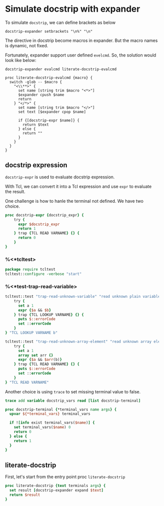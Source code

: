 Simulate docstrip with expander
===============================

To simulate `docstrip`, we can define brackets as below

```
docstrip-expander setbrackets "\n%" "\n"
```

The directive in docstrip become macros in expander. But the macro names is dynamic, not fixed.

Fortunately, expander support user defined `evelcmd`. So, the solution would look like below:

```
docstrip-expander evalcmd literate-docstrip-evalcmd

proc literate-docstrip-evalcmd {macro} {
  switch -glob -- $macro {
    "<\\**>" {
      set name [string trim $macro "<*>"]
      $expander cpush $name
      return
    } "</*>" {
      set name [string trim $macro "</>"]
      set text [$expander cpop $name]

      if {[docstrip-expr $name]} {
        return $text
      } else {
        return ""
      }
    }
  } 
}
```

## docstrip expression

`docstrip-expr` is used to evaluate docstrip expression. 

With Tcl, we can convert it into a Tcl expression and use `expr` to evaluate the result.

One challenge is how to hanle the terminal not defined. We have two choice.

```tcl
proc docstrip-expr {docstrip_expr} {
    try {
      expr $docstrip_expr
      return 1
    } trap {TCL READ VARNAME} {} {
      return 0
    }
}
```


### %<*tcltest>

```tcl
package require tcltest
tcltest::configure -verbose "start"
```

### %<*test-trap-read-variable>
```tcl
tcltest::test "trap-read-unknown-variable" "read unknown plain variable" {
    try {
      set a 1
      expr {$a && $b}
    } trap {TCL LOOKUP VARNAME} {} {
      puts $::errorCode
      set ::errorCode
    }
} "TCL LOOKUP VARNAME b"

tcltest::test "trap-read-unknown-array-element" "read unknown array element" {
    try {
      set a 1
      array set arr {}
      expr {$a && $arr(b)}
    } trap {TCL READ VARNAME} {} {
      puts $::errorCode
      set ::errorCode
    }
} "TCL READ VARNAME"
```

Another choice is using `trace` to set missing terminal value to false.

```tcl
trace add variable docstrip_vars read [list docstrip-terminal]

proc docstrip-terminal {*terminal_vars name args} {
  upvar ${*terminal_vars} terminal_vars

  if ![info exist terminal_vars($name)] {
    set terminal_vars($name) 0
    return 0
  } else {
    return 1
  }
}
```

## literate-docstrip


First, let's start from the entry point proc `literate-docstrip`

```tcl
proc literate-docstrip {text terminals args} {
  set result [docstrip-expander expand $text]
  return $result
}
```
